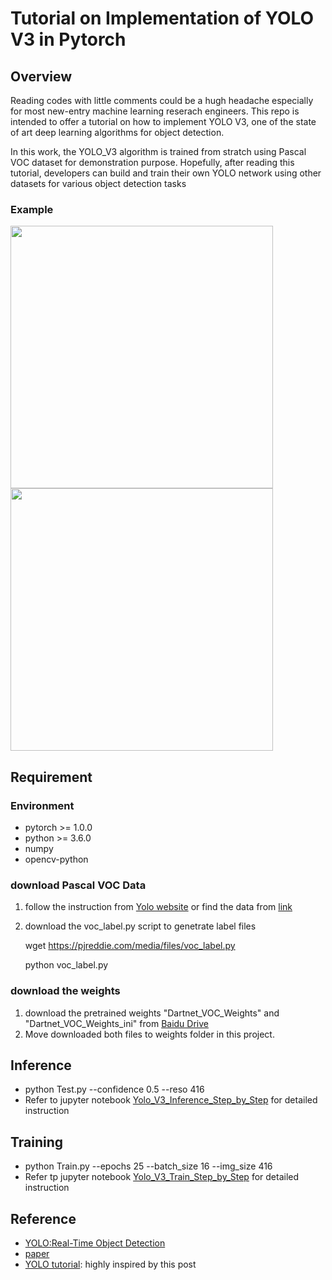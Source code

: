 # Tutorial on Implementation of YOLO V3 in Pytorch

## Overview 

Reading codes with little comments could be a hugh headache especially for most new-entry machine learning reserach engineers. This repo is intended to offer a tutorial on how to implement YOLO V3, one of the state of art deep learning algorithms for object detection. 

In this work, the YOLO_V3 algorithm is trained from stratch using Pascal VOC dataset for demonstration purpose. Hopefully, after reading this tutorial, developers can build and train their own YOLO network using other datasets for various object detection tasks

### Example 

<img src = "https://github.com/xuexingyu24/Tutorial-on-Implementation-of-YOLO-V3-in-Pytorch/blob/master/imgs/timg_2.jpeg"  width="420" > <img src = "https://github.com/xuexingyu24/Tutorial-on-Implementation-of-YOLO-V3-in-Pytorch/blob/master/imgs/person_2.jpg"  width="420" >

## Requirement  

### Environment 
* pytorch >= 1.0.0
* python >= 3.6.0
* numpy
* opencv-python

### download Pascal VOC Data 
1. follow the instruction from [Yolo website](https://pjreddie.com/darknet/yolo/) or find the data from [link](https://pjreddie.com/projects/pascal-voc-dataset-mirror/)
2. download the voc_label.py script to genetrate label files 

    wget https://pjreddie.com/media/files/voc_label.py
  
    python voc_label.py

### download the weights
1. download the pretrained weights "Dartnet_VOC_Weights" and "Dartnet_VOC_Weights_ini" from [Baidu Drive](https://pan.baidu.com/s/1-O-jD0uU3OM6yNaUSLjAhw)
2. Move downloaded both files to weights folder in this project.

## Inference 
* python Test.py --confidence 0.5 --reso 416
* Refer to jupyter notebook [Yolo_V3_Inference_Step_by_Step](https://github.com/xuexingyu24/Tutorial-on-Implementation-of-YOLO-V3-in-Pytorch/blob/master/Yolo_V3_Inference_Step_by_Step.ipynb) for detailed instruction

## Training 
* python Train.py --epochs 25 --batch_size 16 --img_size 416
* Refer tp jupyter notebook [Yolo_V3_Train_Step_by_Step](https://github.com/xuexingyu24/Tutorial-on-Implementation-of-YOLO-V3-in-Pytorch/blob/master/Yolo_V3_Train_Step_by_Step.ipynb) for detailed instruction 

## Reference 
* [YOLO:Real-Time Object Detection](https://pjreddie.com/darknet/yolo/)
* [paper](https://pjreddie.com/media/files/papers/YOLOv3.pdf)
* [YOLO tutorial](https://blog.paperspace.com/how-to-implement-a-yolo-object-detector-in-pytorch/): highly inspired by this post



